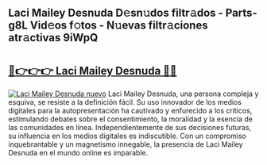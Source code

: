 ## Laci Mailey Desnuda D𝚎sn𝚞dos filtr𝚊dos - Parts-g8L Vid𝚎os f𝚘tos - N𝚞evas filtr𝚊ciones atr𝚊ctivas 9iWpQ

# <h2><a href="http://mb9mhj.tromn.icu/?c=Laci+Mailey+Desnuda">🔗👉👉👉 Laci Mailey Desnuda 🔗🔗</a></h2>

[![Laci Mailey Desnuda nuevo](https://i.imgur.com/pEAQMta.gif)](http://mb9mhj.tromn.icu/?c=Laci+Mailey+Desnuda)
Laci Mailey Desnuda, una persona compleja y esquiva, se resiste a la definición fácil. Su uso innovador de los medios digitales para la autopresentación ha cautivado y enfurecido a los críticos, estimulando debates sobre el consentimiento, la moralidad y la esencia de las comunidades en línea. Independientemente de sus decisiones futuras, su influencia en los medios digitales es indiscutible. Con un compromiso inquebrantable y un magnetismo innegable, la presencia de Laci Mailey Desnuda en el mundo online es imparable.
